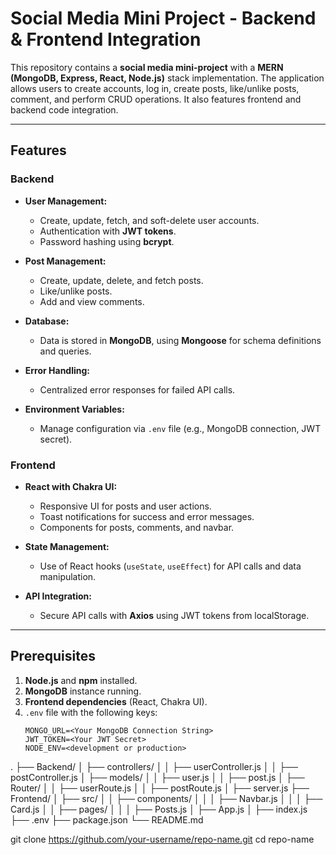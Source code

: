 # Social Media Mini Project - Backend & Frontend Integration

This repository contains a **social media mini-project** with a **MERN (MongoDB, Express, React, Node.js)** stack implementation. The application allows users to create accounts, log in, create posts, like/unlike posts, comment, and perform CRUD operations. It also features frontend and backend code integration.

---

## Features

### Backend
- **User Management:**
  - Create, update, fetch, and soft-delete user accounts.
  - Authentication with **JWT tokens**.
  - Password hashing using **bcrypt**.

- **Post Management:**
  - Create, update, delete, and fetch posts.
  - Like/unlike posts.
  - Add and view comments.

- **Database:**
  - Data is stored in **MongoDB**, using **Mongoose** for schema definitions and queries.

- **Error Handling:**
  - Centralized error responses for failed API calls.

- **Environment Variables:**
  - Manage configuration via `.env` file (e.g., MongoDB connection, JWT secret).

### Frontend
- **React with Chakra UI:**
  - Responsive UI for posts and user actions.
  - Toast notifications for success and error messages.
  - Components for posts, comments, and navbar.

- **State Management:**
  - Use of React hooks (`useState`, `useEffect`) for API calls and data manipulation.

- **API Integration:**
  - Secure API calls with **Axios** using JWT tokens from localStorage.

---

## Prerequisites

1. **Node.js** and **npm** installed.
2. **MongoDB** instance running.
3. **Frontend dependencies** (React, Chakra UI).
4. `.env` file with the following keys:
   ```env
   MONGO_URL=<Your MongoDB Connection String>
   JWT_TOKEN=<Your JWT Secret>
   NODE_ENV=<development or production>
.
├── Backend/
│   ├── controllers/
│   │   ├── userController.js
│   │   ├── postController.js
│   ├── models/
│   │   ├── user.js
│   │   ├── post.js
│   ├── Router/
│   │   ├── userRoute.js
│   │   ├── postRoute.js
│   ├── server.js
├── Frontend/
│   ├── src/
│   │   ├── components/
│   │   │   ├── Navbar.js
│   │   │   ├── Card.js
│   │   ├── pages/
│   │   │   ├── Posts.js
│   ├── App.js
│   ├── index.js
├── .env
├── package.json
└── README.md

git clone https://github.com/your-username/repo-name.git
cd repo-name

